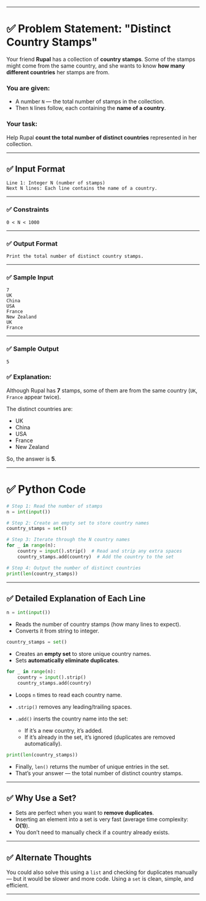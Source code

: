 

---

# ✅ Problem Statement: **"Distinct Country Stamps"**

Your friend **Rupal** has a collection of **country stamps**. Some of the stamps might come from the same country, and she wants to know **how many different countries** her stamps are from.

### You are given:

* A number `N` — the total number of stamps in the collection.
* Then `N` lines follow, each containing the **name of a country**.

### Your task:

Help Rupal **count the total number of **distinct** countries** represented in her collection.

---

## ✅ Input Format

```
Line 1: Integer N (number of stamps)
Next N lines: Each line contains the name of a country.
```

---

### ✅ Constraints

```
0 < N < 1000
```

---

### ✅ Output Format

```
Print the total number of distinct country stamps.
```

---

### ✅ Sample Input

```
7
UK
China
USA
France
New Zealand
UK
France
```

---

### ✅ Sample Output

```
5
```

### ✅ Explanation:

Although Rupal has **7** stamps, some of them are from the same country (`UK`, `France` appear twice).

The distinct countries are:

* UK
* China
* USA
* France
* New Zealand

So, the answer is **5**.

---

# ✅ Python Code

```python
# Step 1: Read the number of stamps
n = int(input())

# Step 2: Create an empty set to store country names
country_stamps = set()

# Step 3: Iterate through the N country names
for _ in range(n):
    country = input().strip()  # Read and strip any extra spaces
    country_stamps.add(country)  # Add the country to the set

# Step 4: Output the number of distinct countries
print(len(country_stamps))
```

---

## ✅ Detailed Explanation of Each Line

```python
n = int(input())
```

* Reads the number of country stamps (how many lines to expect).
* Converts it from string to integer.

```python
country_stamps = set()
```

* Creates an **empty set** to store unique country names.
* Sets **automatically eliminate duplicates**.

```python
for _ in range(n):
    country = input().strip()
    country_stamps.add(country)
```

* Loops `n` times to read each country name.
* `.strip()` removes any leading/trailing spaces.
* `.add()` inserts the country name into the set:

  * If it’s a new country, it’s added.
  * If it’s already in the set, it’s ignored (duplicates are removed automatically).

```python
print(len(country_stamps))
```

* Finally, `len()` returns the number of unique entries in the set.
* That’s your answer — the total number of distinct country stamps.

---

## ✅ Why Use a Set?

* Sets are perfect when you want to **remove duplicates**.
* Inserting an element into a set is very fast (average time complexity: **O(1)**).
* You don’t need to manually check if a country already exists.

---

## ✅ Alternate Thoughts

You could also solve this using a `list` and checking for duplicates manually — but it would be slower and more code. Using a `set` is clean, simple, and efficient.

---

